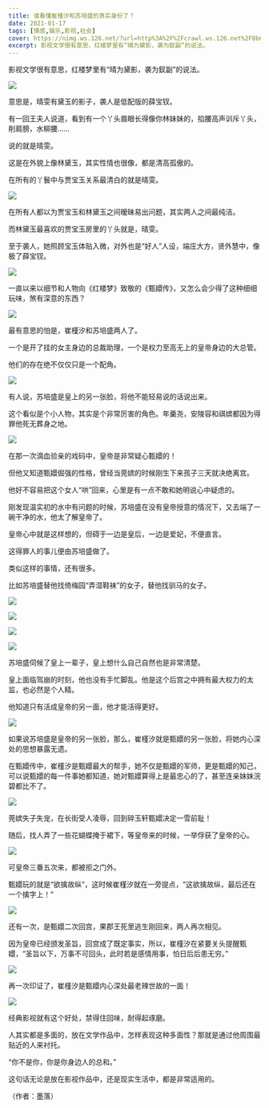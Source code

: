 ```yaml
---
title: 谁看懂崔槿汐和苏培盛的真实身份了？
date: 2021-01-17
tags: [情感,娱乐,影视,社会]
cover: https://nimg.ws.126.net/?url=http%3A%2F%2Fcrawl.ws.126.net%2F8b6a085b631d397f3f7a76bf49cb0fd5.jpeg&thumbnail=650x2147483647&quality=80&type=jpg
excerpt: 影视文学很有意思，红楼梦里有“晴为黛影，袭为釵副”的说法。
---
```

影视文学很有意思，红楼梦里有“晴为黛影，袭为釵副”的说法。

![](https://nimg.ws.126.net/?url=http%3A%2F%2Fcrawl.ws.126.net%2F8b6a085b631d397f3f7a76bf49cb0fd5.jpeg&thumbnail=650x2147483647&quality=80&type=jpg)  

意思是，晴雯有黛玉的影子，袭人是低配版的薛宝钗。

有一回王夫人说道，看到有一个丫头眉眼长得像你林妹妹的，掐腰高声训斥丫头，削肩膀，水柳腰……

说的就是晴雯。

这是在外貌上像林黛玉，其实性情也很像，都是清高孤傲的。

在所有的丫鬟中与贾宝玉关系最清白的就是晴雯。

![](https://nimg.ws.126.net/?url=http%3A%2F%2Fcrawl.ws.126.net%2Fe3248b601794c3a6884b61c8edc9af14.jpeg&thumbnail=650x2147483647&quality=80&type=jpg)  

在所有人都以为贾宝玉和林黛玉之间暧昧易出问题，其实两人之间最纯洁。

而林黛玉最喜欢的贾宝玉房里的丫头就是，晴雯。

至于袭人，她照顾宝玉体贴入微，对外也是“好人”人设，端庄大方，贤外慧中，像极了薛宝钗。

![](https://nimg.ws.126.net/?url=http%3A%2F%2Fcrawl.ws.126.net%2F3b96294c58b324e7320ecf1a56f796c6.png&thumbnail=650x2147483647&quality=80&type=jpg)  

一直以来以细节和人物向《红楼梦》致敬的《甄嬛传》，又怎么会少得了这种细细玩味，煞有深意的东西？

![](https://nimg.ws.126.net/?url=http%3A%2F%2Fcrawl.ws.126.net%2Ffd651c1a36a25090ddfafdcff3779422.jpeg&thumbnail=650x2147483647&quality=80&type=jpg)  

最有意思的怕是，崔槿汐和苏培盛两人了。

一个是开了挂的女主身边的总裁助理，一个是权力至高无上的皇帝身边的大总管。

他们的存在绝不仅仅只是一个配角。

![](https://nimg.ws.126.net/?url=http%3A%2F%2Fcrawl.ws.126.net%2F69c6c7c922591619cbcba21df02dda6b.png&thumbnail=650x2147483647&quality=80&type=jpg)  

有人说，苏培盛是皇上的另一张脸，将他不能轻易说的话说出来。

这个看似是个小人物，其实是个非常厉害的角色。年羹尧，安陵容和祺嫔都因为得罪他死无葬身之地。

![](https://nimg.ws.126.net/?url=http%3A%2F%2Fcrawl.ws.126.net%2F6d0460c67087599d61d1a03b7ee3641d.jpeg&thumbnail=650x2147483647&quality=80&type=jpg)  

在那一次滴血验亲的戏码中，皇帝是非常疑心甄嬛的！

但他又知道甄嬛倔强的性格，曾经当莞嫔的时候刚生下来孩子三天就决绝离宫。

他好不容易把这个女人“哄”回来，心里是有一点不敢和她明说心中疑虑的。

刚发现温实初的水中有问题的时候，苏培盛在没有皇帝授意的情况下，又去端了一碗干净的水，他太了解皇帝了。

皇帝心中就是这样想的，但碍于一边是皇后，一边是爱妃，不便直言。

这得罪人的事儿便由苏培盛做了。

类似这样的事情，还有很多。

比如苏培盛替他找倚梅园“弄湿鞋袜”的女子，替他找驯马的女子。

![](https://nimg.ws.126.net/?url=http%3A%2F%2Fcrawl.ws.126.net%2F279181fb9a528d908aba6b94981349b8.png&thumbnail=650x2147483647&quality=80&type=jpg)  

![](https://nimg.ws.126.net/?url=http%3A%2F%2Fcrawl.ws.126.net%2F81617cba4eb81da876ff091ee720291c.png&thumbnail=650x2147483647&quality=80&type=jpg)  

![](https://nimg.ws.126.net/?url=http%3A%2F%2Fcrawl.ws.126.net%2Fe55a136a38122a8befea83af10259aa0.png&thumbnail=650x2147483647&quality=80&type=jpg)  

![](https://nimg.ws.126.net/?url=http%3A%2F%2Fcrawl.ws.126.net%2F2d6c72f151bf0698777db80b8dd4be62.png&thumbnail=650x2147483647&quality=80&type=jpg)  

苏培盛伺候了皇上一辈子，皇上想什么自己自然也是非常清楚。

皇上面临驾崩的时刻，他也没有手忙脚乱。他是这个后宫之中拥有最大权力的太监，也必然是个人精。

他知道只有活成皇帝的另一面，他才能活得更好。

![](https://nimg.ws.126.net/?url=http%3A%2F%2Fcrawl.ws.126.net%2F956b5fa23df2c5c43d56d3bed2f28553.jpeg&thumbnail=650x2147483647&quality=80&type=jpg)  

如果说苏培盛是皇帝的另一张脸，那么，崔槿汐就是甄嬛的另一张脸，将她内心深处的思想暴露无遗。

在甄嬛传中，崔槿汐是甄嬛最大的帮手，她不仅是甄嬛的军师，更是甄嬛的知己，可以说甄嬛的每一件事她都知道，她对甄嬛算得上是最忠心的了，甚至连亲妹妹浣碧都比不了。

![](https://nimg.ws.126.net/?url=http%3A%2F%2Fcrawl.ws.126.net%2F450499e7c0fef82ebecd907843cffbbb.jpeg&thumbnail=650x2147483647&quality=80&type=jpg)  

莞嫔失子失宠，在长街受人凌辱，回到碎玉轩甄嬛决定一雪前耻！

随后，找人弄了一些花蝴蝶掩于裙下，等皇帝来的时候，一举俘获了皇帝的心。

![](http://crawl.ws.126.net/img/2df7dc315422f9e09bd664fadfe0b5ab)  

可皇帝三番五次来，都被拒之门外。

甄嬛玩的就是“欲擒故纵”，这时候崔槿汐就在一旁提点，“这欲擒故纵，最后还在一个擒字上！”

![](http://crawl.ws.126.net/img/b814755360820b089cce9b3d11921dc3)  

还有一次，是甄嬛二次回宫，果郡王死里逃生刚回来，两人再次相见。

因为皇帝已经颁发圣旨，回宫成了既定事实，所以，崔槿汐在紧要关头提醒甄嬛，“圣旨以下，万事不可回头，此时若是感情用事，怕日后后患无穷。”

![](https://nimg.ws.126.net/?url=http%3A%2F%2Fcrawl.ws.126.net%2F4e0e20c3472522b35fa4c609854276a9.png&thumbnail=650x2147483647&quality=80&type=jpg)  

再一次印证了，崔槿汐是甄嬛内心深处最老辣世故的一面！

![](https://nimg.ws.126.net/?url=http%3A%2F%2Fcrawl.ws.126.net%2F517086ae599b30588c26831a56719452.jpeg&thumbnail=650x2147483647&quality=80&type=jpg)  

经典影视就有这个好处，禁得住回味，耐得起琢磨。

人其实都是多面的，放在文学作品中，怎样表现这种多面性？那就是通过他周围最贴近的人来衬托。

“你不是你，你是你身边人的总和。”

这句话无论是放在影视作品中，还是现实生活中，都是非常适用的。

（作者：墨落）

